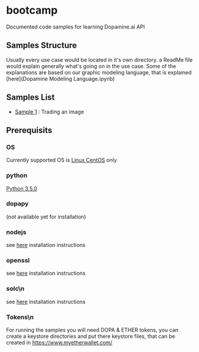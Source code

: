 # bootcamp
Documented code samples for learning Dopamine.ai API
## Samples Structure
Usually every use case would be located in it's own directory. a ReadMe file would explain generally what's going on in the use case. Some of the explanations are based on our graphic modeling language, that is explained [here](Dopamine Modeling Language.ipynb)
## Samples List
- [Sample 1](https://github.com/DopamineAI/bootcamp/blob/master/01.%20Simple%20Image%20Trade/Readme_jupyter.ipynb) : Trading an image
## Prerequisits
### OS
Currently supported OS is [Linux CentOS](https://www.centos.org/download/) only 
### python
[Python 3.5.0](https://www.python.org/downloads/release/python-350/)
### dopapy
(not available yet for installation)
### nodejs 
see [here](https://www.e2enetworks.com/help/knowledge-base/how-to-install-node-js-and-npm-on-centos/) installation instructions
### openssl 
see [here](http://dev.antoinesolutions.com/openssl) installation instructions
### solc\n
see [here](https://solidity.readthedocs.io/en/v0.3.4/installing-solidity.html) installation instructions
### Tokens\n
For running the samples you will need DOPA & ETHER tokens, you can create a keystore directories and put there keystore files, that can be created in https://www.myetherwallet.com/

